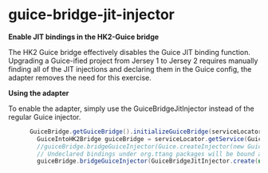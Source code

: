 guice-bridge-jit-injector
=========================

__Enable JIT bindings in the HK2-Guice bridge__

The HK2 Guice bridge effectively disables the Guice JIT binding function. Upgrading a Guice-ified project from Jersey 1 to Jersey 2 requires manually finding all of the JIT injections and declaring them in the Guice config, the adapter removes the need for this exercise. 

__Using the adapter__

To enable the adapter, simply use the GuiceBridgeJitInjector instead of the regular Guice injector.

```java
      GuiceBridge.getGuiceBridge().initializeGuiceBridge(serviceLocator);
    	GuiceIntoHK2Bridge guiceBridge = serviceLocator.getService(GuiceIntoHK2Bridge.class);
    	//guiceBridge.bridgeGuiceInjector(Guice.createInjector(new GuiceModule()));
    	// Undeclared bindings under org.ttang packages will be bound automatically by Guice
    	guiceBridge.bridgeGuiceInjector(GuiceBridgeJitInjector.create(new GuiceModule(), Package.getPackage("org.ttang")));
```
